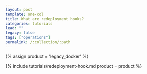 ```yaml
---
layout: post
template: one-col
title: What are redeployment hooks?
categories: tutorials
lead: ""
legacy: false
tags: ["operations"]
permalink: /:collection/:path
---
```


{% assign product = 'legacy_docker' %}

{% include tutorials/redeployment-hook.md product = product %}